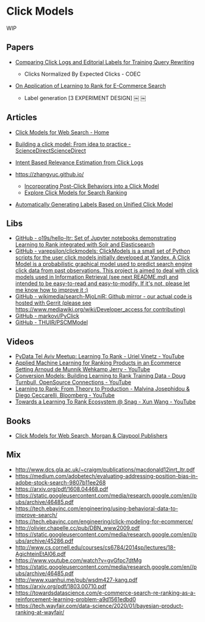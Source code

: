 # Click Models
WIP

## Papers
- [Comparing Click Logs and Editorial Labels for Training Query Rewriting](https://www2007.org/workshops/paper_63.pdf)
    - Clicks Normalized By Expected Clicks - COEC

- [On Application of Learning to Rank for E-Commerce Search](https://arxiv.org/pdf/1903.04263.pdf)
    - Label generation [3 EXPERIMENT DESIGN]
￼
￼
## Articles
- [Click Models for Web Search - Home](https://clickmodels.weebly.com)
- [Building a click model: From idea to practice - ScienceDirectScienceDirect](https://www.sciencedirect.com/science/article/pii/S2468232216300245)

- [Intent Based Relevance Estimation from Click Logs](https://d39w7f4ix9f5s9.cloudfront.net/c6/0c/51c39ffc454f9293626de47258b6/p59-mandayam-comar.pdf)
- https://zhangyuc.github.io/
  - [Incorporating Post-Click Behaviors into a Click Model](https://zhangyuc.github.io/files/zhong10sigir.pdf)
  - [Explore Click Models for Search Ranking](https://zhangyuc.github.io/files/wang10cikm.pdf)

- [Automatically Generating Labels Based on Unified Click Model](http://www.ramb.ethz.ch/CDstore/www2011/companion/p59.pdf)

## Libs
* [GitHub - o19s/hello-ltr: Set of Jupyter notebooks demonstrating Learning to Rank integrated with Solr and Elasticsearch](https://github.com/o19s/hello-ltr)
* [GitHub - varepsilon/clickmodels: ClickModels is a small set of Python scripts for the user click models initially developed at Yandex. A Click Model is a probabilistic graphical model used to predict search engine click data from past observations. This project is aimed to deal with click models used in Information Retrieval (see next README.md) and intended to be easy-to-read and easy-to-modify. If it's not, please let me know how to improve it :)](https://github.com/varepsilon/clickmodels)
* [GitHub - wikimedia/search-MjoLniR: Github mirror - our actual code is hosted with Gerrit (please see https://www.mediawiki.org/wiki/Developer_access for contributing)](https://github.com/wikimedia/search-MjoLniR)
* [GitHub - markovi/PyClick](https://github.com/markovi/PyClick)
* [GitHub - THUIR/PSCMModel](https://github.com/THUIR/PSCMModel)

## Videos
* [PyData Tel Aviv Meetup: Learning To Rank - Uriel Vinetz - YouTube](https://www.youtube.com/watch?v=_GDuUwhvCK0)
* [Applied Machine Learning for Ranking Products in an Ecommerce Setting Arnoud de Munnik Wehkamp Jerry - YouTube](https://www.youtube.com/watch?v=6BGCn3h59nA)
* [Conversion Models: Building Learning to Rank Training Data - Doug Turnbull, OpenSource Connections - YouTube](https://www.youtube.com/watch?v=33QDCpZmR-E)
* [Learning to Rank: From Theory to Production - Malvina Josephidou & Diego Ceccarelli, Bloomberg - YouTube](https://www.youtube.com/watch?v=eMuepJpjUjI)
* [Towards a Learning To Rank Ecosystem @ Snag - Xun Wang - YouTube](https://www.youtube.com/watch?v=UH-ReIBXqQ8&list=PLCoJWKqBHERu9Fe0W12D7XKwGT2eoJJNU&index=6)

## Books
- [Click Models for Web Search, Morgan & Claypool Publishers](https://www.morganclaypoolpublishers.com/catalog_Orig/product_info.php?products_id=819&osCsid=net5701em8pkhcs2cbs4agk9s5)


## Mix
* http://www.dcs.gla.ac.uk/~craigm/publications/macdonald12inrt_ltr.pdf
* https://medium.com/adobetech/evaluating-addressing-position-bias-in-adobe-stock-search-9807b11ee268
* https://arxiv.org/pdf/1608.04468.pdf
* https://static.googleusercontent.com/media/research.google.com/en//pubs/archive/46485.pdf
* https://tech.ebayinc.com/engineering/using-behavioral-data-to-improve-search/
* https://tech.ebayinc.com/engineering/click-modeling-for-ecommerce/
* http://olivier.chapelle.cc/pub/DBN_www2009.pdf
* https://static.googleusercontent.com/media/research.google.com/en//pubs/archive/45286.pdf
* http://www.cs.cornell.edu/courses/cs6784/2014sp/lectures/18-AgichteinEtAl06.pdf
* https://www.youtube.com/watch?v=gvGfpc7dtMg
* https://static.googleusercontent.com/media/research.google.com/en//pubs/archive/46485.pdf
* http://www.xuanhui.me/pub/wsdm427-kang.pdf
* https://arxiv.org/pdf/1803.00710.pdf
* https://towardsdatascience.com/e-commerce-search-re-ranking-as-a-reinforcement-learning-problem-a9d1561edbd0
* https://tech.wayfair.com/data-science/2020/01/bayesian-product-ranking-at-wayfair/